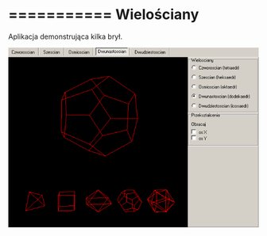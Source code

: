 ===========
Wielościany
===========

Aplikacja demonstrująca kilka brył.

![Alt text](doc/screenshot.png "screenshot")
